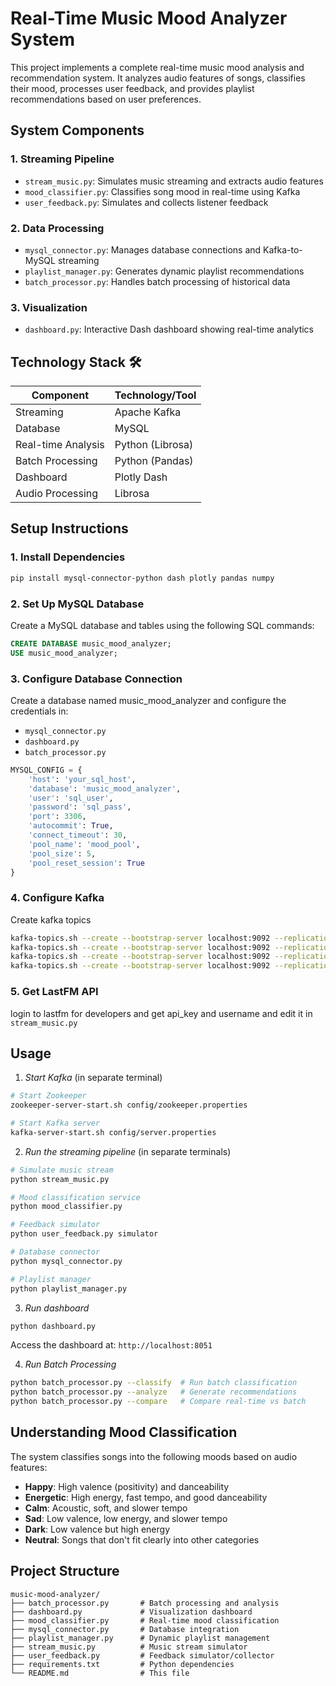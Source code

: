 # Real-Time Music Mood Analyzer System

This project implements a complete real-time music mood analysis and recommendation system. It analyzes audio features of songs, classifies their mood, processes user feedback, and provides playlist recommendations based on user preferences.

## System Components

### 1. Streaming Pipeline
- `stream_music.py`: Simulates music streaming and extracts audio features
- `mood_classifier.py`: Classifies song mood in real-time using Kafka
- `user_feedback.py`: Simulates and collects listener feedback

### 2. Data Processing
- `mysql_connector.py`: Manages database connections and Kafka-to-MySQL streaming
- `playlist_manager.py`: Generates dynamic playlist recommendations
- `batch_processor.py`: Handles batch processing of historical data

### 3. Visualization
- `dashboard.py`: Interactive Dash dashboard showing real-time analytics


## Technology Stack 🛠️

| Component          | Technology/Tool       |
|--------------------|-----------------------|
| Streaming          | Apache Kafka          |
| Database           | MySQL                 |
| Real-time Analysis | Python (Librosa)      |
| Batch Processing   | Python (Pandas)       |
| Dashboard          | Plotly Dash           |
| Audio Processing   | Librosa               |

## Setup Instructions

### 1. Install Dependencies

```bash
pip install mysql-connector-python dash plotly pandas numpy
```

### 2. Set Up MySQL Database

Create a MySQL database and tables using the following SQL commands:

```sql
CREATE DATABASE music_mood_analyzer;
USE music_mood_analyzer;
```

### 3. Configure Database Connection

Create a database named music_mood_analyzer and configure the credentials in:

- `mysql_connector.py`
- `dashboard.py`
- `batch_processor.py`

```python
MYSQL_CONFIG = {
    'host': 'your_sql_host',
    'database': 'music_mood_analyzer',
    'user': 'sql_user',
    'password': 'sql_pass',
    'port': 3306,
    'autocommit': True,
    'connect_timeout': 30,
    'pool_name': 'mood_pool',
    'pool_size': 5,
    'pool_reset_session': True
}
```

### 4. Configure Kafka

Create kafka topics

```bash
kafka-topics.sh --create --bootstrap-server localhost:9092 --replication-factor 1 --partitions 1 --topic playlist_recommendations
kafka-topics.sh --create --bootstrap-server localhost:9092 --replication-factor 1 --partitions 1 --topic mood_classified
kafka-topics.sh --create --bootstrap-server localhost:9092 --replication-factor 1 --partitions 1 --topic song_stream
kafka-topics.sh --create --bootstrap-server localhost:9092 --replication-factor 1 --partitions 1 --topic user_feedback
```

### 5. Get LastFM API
login to lastfm for developers and get api_key and username and edit it in `stream_music.py` 


## Usage
1. *Start Kafka* (in separate terminal)
```bash
# Start Zookeeper
zookeeper-server-start.sh config/zookeeper.properties

# Start Kafka server
kafka-server-start.sh config/server.properties
```

2. *Run the streaming pipeline* (in separate terminals)
```bash
# Simulate music stream
python stream_music.py

# Mood classification service
python mood_classifier.py

# Feedback simulator
python user_feedback.py simulator

# Database connector
python mysql_connector.py

# Playlist manager
python playlist_manager.py
```

3. *Run dashboard*
```bash
python dashboard.py
```
Access the dashboard at: `http://localhost:8051`

4. *Run Batch Processing*
```bash
python batch_processor.py --classify  # Run batch classification
python batch_processor.py --analyze   # Generate recommendations
python batch_processor.py --compare   # Compare real-time vs batch
```

## Understanding Mood Classification

The system classifies songs into the following moods based on audio features:

- **Happy**: High valence (positivity) and danceability
- **Energetic**: High energy, fast tempo, and good danceability
- **Calm**: Acoustic, soft, and slower tempo
- **Sad**: Low valence, low energy, and slower tempo
- **Dark**: Low valence but high energy
- **Neutral**: Songs that don't fit clearly into other categories

## Project Structure
```
music-mood-analyzer/
├── batch_processor.py       # Batch processing and analysis
├── dashboard.py             # Visualization dashboard
├── mood_classifier.py       # Real-time mood classification
├── mysql_connector.py       # Database integration
├── playlist_manager.py      # Dynamic playlist management
├── stream_music.py          # Music stream simulator
├── user_feedback.py         # Feedback simulator/collector
├── requirements.txt         # Python dependencies
└── README.md                # This file
```

